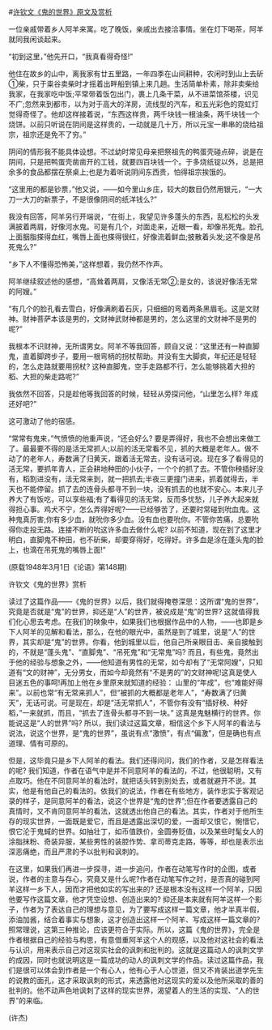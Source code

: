 #[许钦文《鬼的世界》原文及赏析](https://www.vrrw.net/wx/9137.html)

一位亲戚带着乡人阿羊来寓。吃了晚饭，亲戚出去接洽事情。坐在灯下喝茶，阿羊就同我闲谈起来。

“初到这里，”他先开口，“我真看得奇怪!”

他住在故乡的山中，离我家有廿五里路，一年四季在山间耕种，农闲时到山上去斫①柴，只于粜谷卖柴时才摇着出畔船到镇上来几趟。生活简单朴素，除非卖柴给我家，在我家吃中饭;平常带着饭包出门，裹上几条干菜，从不进菜馆茶楼，识见不广;忽然来到都市，以为对于高大的洋房，流线型的汽车，和五光彩色的霓虹灯觉得奇怪了。他却这样接着说，“东西这样贵，两千块钱一根油条，两千块钱一个烧饼。以前只听说在阴间是这样贵的，一动就是几十万，所以元宝一串串的烧给祖宗，祖宗还是免不了穷。”

阴间的情形我不能具体设想。不过幼时常见母亲把祭祖先的鸭蛋壳碰点碎，说是在阴间，只是把鸭蛋壳凿凿开的工钱，就要四百块钱一个。于多烧纸锭以外，总是把余多的食品都摆在祭桌上;也是为着听说阴间东西贵，怕得祖宗挨饿的。



“这里用的都是钞票，”他又说，——如今里山乡庄，较大的数目仍然用银元，“一大刀一大刀的新票子，不是很像阴间的纸洋钱么?”

我没有回答，阿羊另行开端说，“在街上，我望见许多蓬头的东西，乱松松的头发满披着两肩，好像河水鬼。可是有几个，对面走来，近眼一看，却像吊死鬼。脸孔上面胭脂搽得血红，嘴唇上面也搽得很红，好像流着鲜血;披散着头发;这不像是吊死鬼么?”

“乡下人不懂得恐怖美，”这样想着，我仍然不作声。

阿羊继续叙述他的感想，“高耸着两肩，又像活无常②;是女的，该说好像活无常的阿嫂。”

“有几个的脸孔看去雪白，好像满刷着石灰，只细细的弯着两条黑眉毛。这是文财神。财神菩萨本该是男的，文财神武财神都是男的，怎么这里的文财神不是男的呢?”

我根本不识财神，无所谓男女。阿羊不等我回答，顾自又说：“这里还有一种直脚鬼，直着脚跨步子，要用一根弯柄的拐杖帮助。并没有生大脚疯，年纪还是轻轻的，怎么走路就要用拐杖? 这种直脚鬼，空手走路都不行，怎么能够挑着大担的稻、大担的柴走路呢?”

我依然不回答，只是趁他等我回答的时候，轻轻从旁探问他，“山里怎么样? 年成还好吧?”

这可激动了他的宿感。

“常常有鬼来，”气愤愤的他重声说，“还会好么? 要是弄得好，我也不会想出来做工了。最最要不得的是活无常抓人;以前的活无常看不见，抓的大概是老年人。做不动了的老年人，寿数满了归黄天，跟着活无常去，没有话可说。现在多了看得见的活无常，要抓年青人，正会耕地种田的小伙子，一个个的抓了去。不管你秧插好没有，稻割进没有，活无常来到，就一把抓去;半夜三更撞门进来，抓着就得去，半天也不能停留。抓了去的连骨头都寻不到一块，没有抓去的也就不安心。本来儿子养大了有饭吃，可以享些福;有了看得见的活无常，反而多忧愁，儿子养大起来就得担心事。鸡犬不宁，怎么弄得好呢?——已经够苦了，还要时常碰到吮血鬼。这种鬼真厉害;你有多少血，就吮你多少血。没有血也要吮你。不管你苦痛，总要吮得你走投无路。连接不断的吮这许多血去做什么呢? 以前不知道，现在到了这里才明白，直脚鬼不种田，也不斫柴，却要穿得好，吃得好。许多血是涂在蓬头鬼的脸上，也滴在吊死鬼的嘴唇上面!”

(原载1948年3月1日《论语》第148期)

许钦文《鬼的世界》赏析

读过了这篇作品——《鬼的世界》以后，我们就得掩卷深思：这所谓“鬼的世界”，究竟是否就是“鬼”的世界，抑还是“人”的世界，被说成是“鬼”的世界? 这就值得我们化心思去考虑。在我们的映象中，如果我们也根据作品中的人物，——也即是乡下人阿羊的见解和看法，那么，在他的眼光中，虽然是到了城里，说是“人”的世界，其实却是“鬼”的世界。你看，他到城里以后，他自己所亲眼目击、亲自接触到的，不就是“蓬头鬼”、“直脚鬼”、“吊死鬼”和“无常鬼”吗? 而且，有些鬼，竟然出于他的经验与想象之外，——他知道有男性的无常，如今却有了“无常阿嫂”，只知道有“文的财神”，无分男女，而如今却竟然有“不是男的”的文财神呢!这真是使人目迷五色的事呵!再加上他在乡里原来就知道的经验： 山里的“年成”，也“难能好得来”。以前也常“有无常来抓人”，但“被抓的大概都是老年人”，“寿数满了归黄天”，无话可说。可是现在，却是”活无常抓人”，不管你有没有“插好秧、种好稻，”一来就抓，而且，“抓去了连骨头都寻不到一块。” 这真是鬼魅横行的世界。你能说这是“人的世界”吗? 所以，我们读过这篇文章，相信这个乡下人阿羊的看法与说法，说这个世界，是“鬼的世界”，虽说有点“激愤”，有点“偏激”，但是确也有点道理、情有可原的。

但是，这毕竟只是乡下人阿羊的看法。我们还得问问，我们的作者，又是怎样看法的呢? 我们知道，作者在语气中是并不同意阿羊的看法的，不过，他很聪明，又有点取巧。他在不同意阿羊的看法时，就把话头转到别处去，或者就避开不说。其实，他是有他自己的看法的。依我们的说法，作者在有些地方，装作忠实于客观记录的样子，是同意阿羊的看法，说这个世界是“鬼的世界”;但在作者要透露自己的真情时，又不肯同意阿羊的看法，这就透出他自己的看法。其实，作者对于他所生存的现实世界，一面既是爱它，而且是透露出深切的爱，一面却又恨它，惋惜它，恨它沦于鬼蜮的世界。如抽壮丁，如币值跌价，金圆券贬值，以及某些时髦女人的涂脂抹粉、奇装异服，某些男性的装腔作势、拿司蒂克走路，等等，却也是表示出深恶痛绝，而且严肃的予以批判和讽刺的。

在这里，如果我们再进一步探寻，进一步追问，作者在动笔写作时的企图，或者说，作者的主意与存心，究竟又是什么呢?作者在动笔写作之时，是否真的碰到阿羊这样一乡下人，因而才把他如实的写出来的? 还是根本没有这样一个阿羊，只因他要写作这篇文章，他才凭空设想、创造出来的? 抑还是本来就有阿羊这样一个影子，作者为了表达自己的理想与意见，为了要写成这样一篇文章，他才半真半假，添油加酱，结合着事实与想象，这才创造出这样一个阿羊、写成这样一篇文章的? 照常理说，这第三种推论，应该更符合于实际。所以，这篇《鬼的世界》，完全是作者根据自己的经验与构思，有意借重阿羊这个人的观感，以及他对这社会的看法与认识，用来表示自己对这现实社会的讽刺和批判的。这就是这篇动人的讽刺文学的成因，同时也就说明这是一篇成功的动人的讽刺文学的作品。读过这篇作品，我们是很可以体会到作者是一个有心人，他有心于人心世道，但又不肯装出道学先生的说教的面孔，这才采取讽刺的形式，来透露他对这现实的爱以及他所采取的善的批判的。他不动声色地讽刺了这样的现实世界，渴望着人的生活的实现、“人的世界”的来临。

(许杰)

